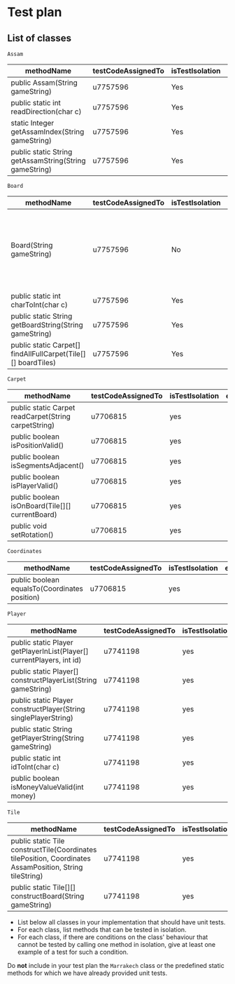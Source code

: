 
# Test plan

## List of classes
 `Assam`

| methodName                                             | testCodeAssignedTo | isTestIsolation | exampleIfNotIsolation |
|--------------------------------------------------------|--------------------|-----------------|-----------------------|
| public Assam(String gameString)                        | u7757596           | Yes             |                       |
| public static int readDirection(char c)                | u7757596           | Yes             |                       |
| static Integer getAssamIndex(String gameString)        | u7757596           | Yes             |                       |
| public static String getAssamString(String gameString) | u7757596           | Yes             |                       |

 `Board`

| methodName                                                    | testCodeAssignedTo | isTestIsolation | exampleIfNotIsolation                                                                                                                                                                                                                                                                    |
|---------------------------------------------------------------|--------------------|-----------------|------------------------------------------------------------------------------------------------------------------------------------------------------------------------------------------------------------------------------------------------------------------------------------------|
| Board(String gameString)                                      | u7757596           | No              | In this method Tile.constructBoard(gameString), Player.constructPlayerList(gameString) and constructor Assam(gameString) are called to construct the Board, and the above three methods are tested isolate, so if they passed their test code, this method will automatically be correct |
| public static int charToInt(char c)                           | u7757596           | Yes             |                                                                                                                                                                                                                                                                                          |
| public static String getBoardString(String gameString)        | u7757596           | Yes             |                                                                                                                                                                                                                                                                                          |
| public static Carpet[] findAllFullCarpet(Tile[][] boardTiles) | u7757596           | Yes             |                                                                                                                                                                                                                                                                                          |


`Carpet`

| methodName                                           | testCodeAssignedTo | isTestIsolation | exampleIfNotIsolation |
|------------------------------------------------------|--------------------|-----------------|-----------------------|
| public static Carpet readCarpet(String carpetString) | u7706815           | yes             |                       |
| public boolean isPositionValid()                     | u7706815           | yes             |                       |
| public boolean isSegmentsAdjacent()                  | u7706815           | yes             |                       |
| public boolean isPlayerValid()                       | u7706815           | yes             |                       |
| public boolean isOnBoard(Tile[][] currentBoard)      | u7706815           | yes             |                       |
| public void setRotation()                            | u7706815           | yes             |                       |

`Coordinates`

| methodName                                    | testCodeAssignedTo | isTestIsolation | exampleIfNotIsolation |
|-----------------------------------------------|--------------------|-----------------|-----------------------|
| public boolean equalsTo(Coordinates position) | u7706815           | yes             |                       |

`Player`

| methodName                                                            | testCodeAssignedTo | isTestIsolation | exampleIfNotIsolation |
|-----------------------------------------------------------------------|--------------------|-----------------|-----------------------|
| public static Player getPlayerInList(Player[] currentPlayers, int id) | u7741198           | yes             |                       |
| public static Player[] constructPlayerList(String gameString)         | u7741198           | yes             |                       |
| public static Player constructPlayer(String singlePlayerString)       | u7741198           | yes             |                       |
| public static String getPlayerString(String gameString)               | u7741198           | yes             |                       |
| public static int idToInt(char c)                                     | u7741198           | yes             |                       |
| public boolean isMoneyValueValid(int money)                           | u7741198           | yes             |                       |

`Tile`

| methodName                                                                                               | testCodeAssignedTo | isTestIsolation | exampleIfNotIsolation |
|----------------------------------------------------------------------------------------------------------|--------------------|-----------------|-----------------------|
| public static Tile constructTile(Coordinates tilePosition, Coordinates AssamPosition, String tileString) | u7741198           | yes             |                       |
| public static Tile[][] constructBoard(String gameString)                                                 | u7741198           | yes             |                       |


* List below all classes in your implementation that should have unit tests.
* For each class, list methods that can be tested in isolation.
* For each class, if there are conditions on the class' behaviour that cannot
  be tested by calling one method in isolation, give at least one example of
  a test for such a condition.

Do **not** include in your test plan the `Marrakech` class or the predefined
static methods for which we have already provided unit tests.

